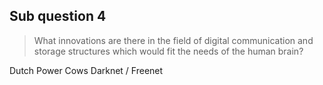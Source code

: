 ## Sub question 4
> What innovations are there in the field of digital communication and storage structures which would fit the needs of the human brain?

Dutch Power Cows
Darknet / Freenet